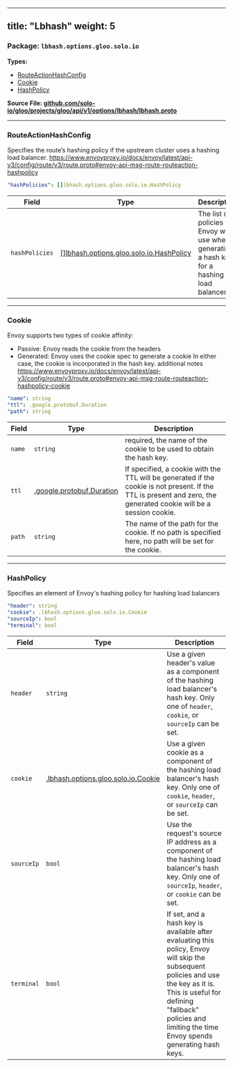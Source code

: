 
---
title: "Lbhash"
weight: 5
---

<!-- Code generated by solo-kit. DO NOT EDIT. -->


### Package: `lbhash.options.gloo.solo.io` 
**Types:**


- [RouteActionHashConfig](#routeactionhashconfig)
- [Cookie](#cookie)
- [HashPolicy](#hashpolicy)
  



**Source File: [github.com/solo-io/gloo/projects/gloo/api/v1/options/lbhash/lbhash.proto](https://github.com/solo-io/gloo/blob/main/projects/gloo/api/v1/options/lbhash/lbhash.proto)**





---
### RouteActionHashConfig

 
Specifies the route’s hashing policy if the upstream cluster uses a hashing load balancer.
https://www.envoyproxy.io/docs/envoy/latest/api-v3/config/route/v3/route.proto#envoy-api-msg-route-routeaction-hashpolicy

```yaml
"hashPolicies": []lbhash.options.gloo.solo.io.HashPolicy

```

| Field | Type | Description |
| ----- | ---- | ----------- | 
| `hashPolicies` | [[]lbhash.options.gloo.solo.io.HashPolicy](../lbhash.proto.sk/#hashpolicy) | The list of policies Envoy will use when generating a hash key for a hashing load balancer. |




---
### Cookie

 
Envoy supports two types of cookie affinity:
- Passive: Envoy reads the cookie from the headers
- Generated: Envoy uses the cookie spec to generate a cookie
In either case, the cookie is incorporated in the hash key.
additional notes https://www.envoyproxy.io/docs/envoy/latest/api-v3/config/route/v3/route.proto#envoy-api-msg-route-routeaction-hashpolicy-cookie

```yaml
"name": string
"ttl": .google.protobuf.Duration
"path": string

```

| Field | Type | Description |
| ----- | ---- | ----------- | 
| `name` | `string` | required, the name of the cookie to be used to obtain the hash key. |
| `ttl` | [.google.protobuf.Duration](https://developers.google.com/protocol-buffers/docs/reference/csharp/class/google/protobuf/well-known-types/duration) | If specified, a cookie with the TTL will be generated if the cookie is not present. If the TTL is present and zero, the generated cookie will be a session cookie. |
| `path` | `string` | The name of the path for the cookie. If no path is specified here, no path will be set for the cookie. |




---
### HashPolicy

 
Specifies an element of Envoy's hashing policy for hashing load balancers

```yaml
"header": string
"cookie": .lbhash.options.gloo.solo.io.Cookie
"sourceIp": bool
"terminal": bool

```

| Field | Type | Description |
| ----- | ---- | ----------- | 
| `header` | `string` | Use a given header's value as a component of the hashing load balancer's hash key. Only one of `header`, `cookie`, or `sourceIp` can be set. |
| `cookie` | [.lbhash.options.gloo.solo.io.Cookie](../lbhash.proto.sk/#cookie) | Use a given cookie as a component of the hashing load balancer's hash key. Only one of `cookie`, `header`, or `sourceIp` can be set. |
| `sourceIp` | `bool` | Use the request's source IP address as a component of the hashing load balancer's hash key. Only one of `sourceIp`, `header`, or `cookie` can be set. |
| `terminal` | `bool` | If set, and a hash key is available after evaluating this policy, Envoy will skip the subsequent policies and use the key as it is. This is useful for defining "fallback" policies and limiting the time Envoy spends generating hash keys. |





<!-- Start of HubSpot Embed Code -->
<script type="text/javascript" id="hs-script-loader" async defer src="//js.hs-scripts.com/5130874.js"></script>
<!-- End of HubSpot Embed Code -->
